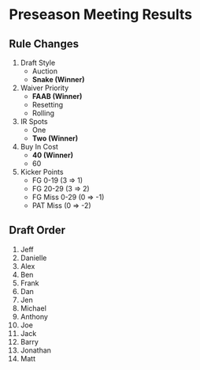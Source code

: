 # Preseason Meeting Results

## Rule Changes

1. Draft Style
     * Auction
     * **Snake (Winner)**
2. Waiver Priority
     * **FAAB (Winner)**
     * Resetting
     * Rolling
3. IR Spots
    * One
    * **Two (Winner)**
4. Buy In Cost
    * **40 (Winner)**
    * 60
5. Kicker Points
    * FG 0-19 (3 => 1)
    * FG 20-29 (3 => 2)
    * FG Miss 0-29 (0 => -1)
    * PAT Miss (0 => -2)

## Draft Order

1. Jeff
2. Danielle
3. Alex
4. Ben
5. Frank
6. Dan
7. Jen
8. Michael
9. Anthony
10. Joe
11. Jack
12. Barry
13. Jonathan
14. Matt
